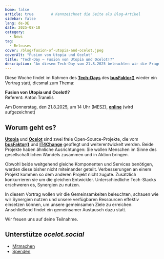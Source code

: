 ```yaml
---
home: false
article: true        # Kennzeichnet die Seite als Blog-Artikel
sidebar: false
lang: de-DE
date: 2025-08-18
category:
  - News
tag:
  - Releases
cover: /blog/fusion-of-utopia-and-ocelot.jpeg
coverAlt: "Fusion von Utopia und Ocelot"
title: "Tech-Day – Fusion von Utopia und Ocelot!?"
description: "An diesem Tech-Day vom 21.8.2025 beleuchten wir die Frage, ob Utopia Map und ocelot.social zusammengebracht werden können. Wir freuen uns auf deine Teilnahme."
---
```


Diese Woche findet im Rahmen des [**Tech-Days**](https://www.busfaktor.org/de/projekte/tech-day) des [**busFaktor()**](https://www.busfaktor.org/de) wieder ein Vortrag statt, diesmal zum Thema:

**Fusion von Utopia und Ocelot!?**  
Referent: Anton Tranelis

Am Donnerstag, den 21.8.2025, um 14 Uhr (MESZ), [**online**](https://cloud.mfwerk.de/index.php/apps/bbb/b/E794JMdzi3iQc4xE) (wird aufgezeichnet)

## Worum geht es?

[**Utopia**](https://utopia-map.org/) und [**Ocelot**](https://ocelot.social/de/) sind zwei freie Open-Source-Projekte, die vom [**busFaktor()**](https://www.busfaktor.org/de) und [**IT4Change**](https://it4c.dev/) gepflegt und weiterentwickelt werden.
Beide Projekte haben ähnliche Ausrichtungen: Sie wollen Menschen im Sinne des gesellschaftlichen Wandels zusammen und in Aktion bringen.

Obwohl beide weitgehend gleiche Komponenten und Services benötigen, werden diese bisher nicht miteinander geteilt. Verbesserungen an einem Projekt kommen so dem anderen Projekt nicht zugute. Zusätzlich konkurrieren sie um die gleichen Entwickler.
Unterschiedliche Tech-Stacks erschweren es, Synergien zu nutzen.

In diesem Vortrag wollen wir die Gemeinsamkeiten beleuchten, schauen wie wir Synergien nutzen und unsere verfügbaren Ressourcen effektiv einsetzen können, um unsere gemeinsamen Ziele zu erreichen.
Anschließend findet ein gemeinsamer Austausch dazu statt.

Wir freuen uns auf deine Teilnahme.

## Unterstütze *ocelot.social*

- [Mitmachen](/de/contribute/)
- [Spenden](/de/donate/)
